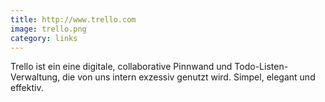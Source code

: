 ```yaml
---
title: http://www.trello.com
image: trello.png
category: links
---
```

Trello ist ein eine digitale, collaborative Pinnwand und Todo-Listen-Verwaltung, die von uns intern exzessiv genutzt wird. Simpel, elegant und effektiv.
